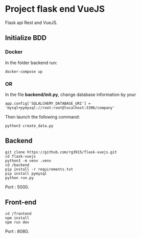 # Project flask end VueJS

Flask api Rest and VueJS.

## Initialize BDD

### Docker
In the folder backend run:
```
docker-compose up
```

### OR

In the file **backend/__init__.py**, change database information by your
```
app.config['SQLALCHEMY_DATABASE_URI'] = 'mysql+pymysql://root:root@localhost:3306/company'
```

Then launch the following command:
```
python3 create_data.py
```

## Backend

```
git clone https://github.com/rg3915/flask-vuejs.git
cd flask-vuejs
python3 -m venv .venv
cd /backend
pip install -r requirements.txt
pip install pymysql
python run.py
```

Port : 5000.


## Front-end

```
cd /frontend
npm install
npm run dev
```

Port : 8080.
